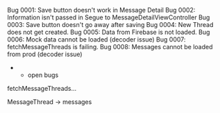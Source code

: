 Bug 0001: Save button doesn't work in Message Detail
Bug 0002: Information isn't passed in Segue to MessageDetailViewController
Bug 0003: Save button doesn't go away after saving
Bug 0004: New Thread does not get created.
Bug 0005: Data from Firebase is not loaded.
Bug 0006: Mock data cannot be loaded (decoder issue)
Bug 0007: fetchMessageThreads is failing. 
Bug 0008: Messages cannot be loaded from prod (decoder issue)

* - open bugs

fetchMessageThreads...

MessageThread
	-> messages